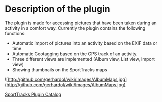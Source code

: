 # Description of the plugin #

The plugin is made for accessing pictures that have been taken during an activity in a comfort way. Currently the plugin contains the following functions:
  * Automatic import of pictures into an activity based on the EXIF data or time.
  * Automatic Geotagging based on the GPS track of an activity.
  * Three different views are implemented (Album view, List view, Import view)
  * Showing thumbnails on the SportTracks maps

![http://github.com/gerhardol/wiki/Images/AlbumMaps.jpg](http://github.com/gerhardol/wiki/Images/AlbumMaps.jpg)

[SportTracks Plugin Catalog](http://www.zonefivesoftware.com/sporttracks/plugins/?p=activity-picture-and-video)
